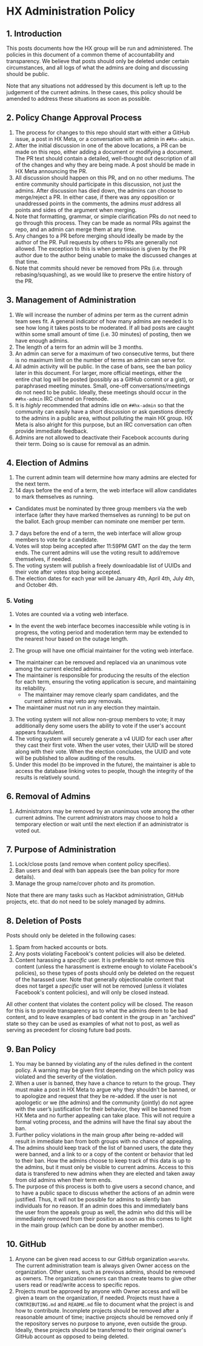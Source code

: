 # HX Administration Policy

## 1. Introduction

This posts documents how the HX group will be run and administered. The policies in this document of a common theme of accountability and transparency. We believe that posts should only be deleted under certain circumstances, and all logs of what the admins are doing and discussing should be public.

Note that any situations not addressed by this document is left up to the judgement of the current admins. In these cases, this policy should be amended to address these situations as soon as possible.

## 2. Policy Change Approval Process

1. The process for changes to this repo should start with either a GitHub issue, a post in HX Meta, or a conversation with an admin in `##hx-admin`.
2. After the initial discussion in one of the above locations, a PR can be made on this repo, either adding a document or modifying a document. The PR text should contain a detailed, well-thought out description of all of the changes and why they are being made. A post should be made in HX Meta announcing the PR.
3. All discussion should happen on this PR, and on no other mediums. The entire community should participate in this discussion, not just the admins. After discussion has died down, the admins can choose to merge/reject a PR. In either case, if there was any opposition or unaddressed points in the comments, the admins *must* address all points and sides of the argument when merging.
4. Note that formatting, grammar, or simple clarification PRs do not need to go through this process. They can be made as normal PRs against the repo, and an admin can merge them at any time.
5. Any changes to a PR before merging should ideally be made by the author of the PR. Pull requests by others to PRs are generally not allowed. The exception to this is when permission is given by the PR author due to the author being unable to make the discussed changes at that time.
6. Note that commits should never be removed from PRs (i.e. through rebasing/squashing), as we would like to preserve the entire history of the PR.

## 3. Management of Administration

1. We will increase the number of admins per term as the current admin team sees fit. A general indicator of how many admins are needed is to see how long it takes posts to be moderated. If all bad posts are caught within some small amount of time (i.e. 30 minutes) of posting, then we have enough admins.
2. The length of a term for an admin will be 3 months.
3. An admin can serve for a maximum of two consecutive terms, but there is no maximum limit on the number of terms an admin can serve for.
4. All admin activity will be public. In the case of bans, see the ban policy later in this document. For larger, more official meetings, either the entire chat log will be posted (possibly as a GitHub commit or a gist), or paraphrased meeting minutes. Small, one-off conversations/meetings do not need to be public. Ideally, these meetings should occur in the `##hx-admin` IRC channel on Freenode.
5. It is *highly* recommended that admins idle on `##hx-admin` so that the community can easily have a short discussion or ask questions directly to the admins in a public area, without polluting the main HX group. HX Meta is also alright for this purpose, but an IRC conversation can often provide immediate feedback.
6. Admins are not allowed to deactivate their Facebook accounts during their term. Doing so is cause for removal as an admin.

## 4. Election of Admins

1. The current admin team will determine how many admins are elected for the next term. 
2. 14 days before the end of a term, the web interface will allow candidates to mark themselves as running. 
  - Candidates must be nominated by three group members via the web interface (after they have marked themselves as running) to be put on the ballot. Each group member can nominate one member per term.
3. 7 days before the end of a term, the web interface will allow group members to vote for a candidate. 
4. Votes will stop being accepted after 11:59PM GMT on the day the term ends. The current admins will use the voting result to add/remove themselves, if needed.
5. The voting system will publish a freely downloadable list of UUIDs and their vote after votes stop being accepted.
6. The election dates for each year will be January 4th, April 4th, July 4th, and October 4th.

### 5. Voting

1. Votes are counted via a voting web interface.
  - In the event the web interface becomes inaccessible while voting is in progress, the voting period and moderation term may be extended to the nearest hour based on the outage length.
2. The group will have one official maintainer for the voting web interface.
  - The maintainer can be removed and replaced via an unanimous vote among the current elected admins.
  - The maintainer is responsible for producing the results of the election for each term, ensuring the voting application is secure, and maintaining its reliability. 
    - The maintainer may remove clearly spam candidates, and the current admins may veto any removals.
  - The maintainer must not run in any election they maintain.
3. The voting system will not allow non-group members to vote; it may additionally deny some users the ability to vote if the user's account appears fraudulent.
4. The voting system will securely generate a v4 UUID for each user after they cast their first vote. When the user votes, their UUID will be stored along with their vote. When the election concludes, the UUID and vote will be published to allow auditing of the results.
5. Under this model (to be improved in the future), the maintainer is able to access the database linking votes to people, though the integrity of the results is relatively sound.

## 6. Removal of Admins

1. Administrators may be removed by an unanimous vote among the other current admins. The current administrators may choose to hold a temporary election or wait until the next election if an administrator is voted out. 

## 7. Purpose of Administration

1. Lock/close posts (and remove when content policy specifies).
2. Ban users and deal with ban appeals (see the ban policy for more details).
3. Manage the group name/cover photo and its promotion.

Note that there are many tasks such as Hackbot administration, GitHub projects, etc. that do not need to be solely managed by admins.

## 8. Deletion of Posts

Posts should only be deleted in the following cases:

1. Spam from hacked accounts or bots.
2. Any posts violating Facebook's content policies will also be deleted.
3. Content harassing a *specific* user. It is preferable to not remove this content (unless the harassment is extreme enough to violate Facebook's policies), so these types of posts should only be deleted on the request of the harassed user. Note that generally objectionable content that does not target a *specific* user will not be removed (unless it violates Facebook's content policies), and will only be closed instead.

All other content that violates the content policy will be closed. The reason for this is to provide transparency as to what the admins deem to be bad content, and to leave examples of bad content in the group in an "archived" state so they can be used as examples of what not to post, as well as serving as precedent for closing future bad posts.

## 9. Ban Policy

1. You may be banned by violating any of the rules defined in the content policy. A warning may be given first depending on the which policy was violated and the severity of the violation.
2. When a user is banned, they have a chance to return to the group. They must make a post in HX Meta to argue why they shouldn’t be banned, or to apologize and request that they be re-added. If the user is not apologetic or we (the admins) and the community (jointly) do not agree with the user’s justification for their behavior, they will be banned from HX Meta and no further appealing can take place. This will not require a formal voting process, and the admins will have the final say about the ban.
3. Further policy violations in the main group after being re-added will result in immediate ban from both groups with no chance of appealing.
4. The admins should keep track of the list of banned users, the date they were banned, and a link to or a copy of the content or behavior that led to their ban. How the admins choose to keep track of this data is up to the admins, but it must only be visible to current admins. Access to this data is transfered to new admins when they are elected and taken away from old admins when their term ends.
5. The purpose of this process is both to give users a second chance, and to have a public space to discuss whether the actions of an admin were justified. Thus, it will not be possible for admins to silently ban individuals for no reason. If an admin does this and immediately bans the user from the appeals group as well, the admin who did this will be immediately removed from their position as soon as this comes to light in the main group (which can be done by another member).

## 10. GitHub

1. Anyone can be given read access to our GitHub organization `wearehx`. The current administration team is always given Owner access on the organization. Other users, such as previous admins, should be removed as owners. The organization owners can than create teams to give other users read or read/write access to specific repos.
2. Projects must be approved by anyone with Owner access and will be given a team on the organization, if needed. Projects must have a `CONTRIBUTING.md` and `README.md` file to document what the project is and how to contribute. Incomplete projects should be removed after a reasonable amount of time; inactive projects should be removed only if the repository serves no purpose to anyone, even outside the group. Ideally, these projects should be transferred to their original owner's GitHub account as opposed to being deleted.
